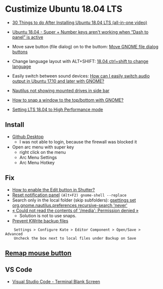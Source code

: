 # Custimize Ubuntu 18.04 LTS

* [30 Things to do After Installing Ubuntu 18.04 LTS (all-in-one video)](https://www.youtube.com/results?search_query=things+to+change+after+installing+ubuntu+18.04)
* [Ubuntu 18.04 - Super + Number keys aren't working when “Dash to panel” is active](https://askubuntu.com/questions/1061811/utuntu-18-04-super-number-keys-arent-working-when-dash-to-panel-is-active)

* Move save button (file dialog) on to the buttom: [Move GNOME file dialog buttons](https://askubuntu.com/questions/1031665/move-gnome-file-dialog-buttons)
* Change language layout with ALT+SHIFT: [18.04 ctrl+shift to change language](https://askubuntu.com/questions/1029588/18-04-ctrlshift-to-change-language)
* Easily switch between sound devices: [How can I easily switch audio output in Ubuntu 17.10 and later with GNOME?](https://askubuntu.com/questions/970323/how-can-i-easily-switch-audio-output-in-ubuntu-17-10-and-later-with-gnome)
* [Nautilus not showing mounted drives in side bar](https://askubuntu.com/questions/1036773/nautilus-not-showing-mounted-drives-in-side-bar)
* [How to snap a window to the top/bottom with GNOME?](https://superuser.com/a/1431887)
* [Setting LTS 18.04 to High Performance mode](https://askubuntu.com/a/604870)

## Install
* [Github Desktop](https://github.com/shiftkey/desktop/releases)
  * I was not able to login, because the firewall was blocked it
* Open arc menu with super key
  * right click on the menu
  * Arc Menu Settings
  * Arc Menu Hotkey
  
## Fix
  * [How to enable the Edit button in Shutter?](https://askubuntu.com/questions/1029085/how-to-enable-the-edit-button-in-shutter)
  * [Reset notification panel](https://askubuntu.com/a/1117115) ```(Alt+F2) gnome-shell --replace```
  * Search only in the local folder (skip subfolders): [gsettings set org.gnome.nautilus.preferences recursive-search 'never'](https://superuser.com/a/1395223)
  * [« Could not read the contents of '/media': Permission denied »](https://askubuntu.com/questions/1178148/could-not-read-the-contents-of-media-permission-denied)
    * Solution is not to use snaps.
  * [Prevent KWrite backup files](https://www.linuxquestions.org/questions/linux-newbie-8/how-to-prevent-backup-file-creation-kate-and-kwrite-940857/)
```
    Settings > Configure Kate > Editor Component > Open/Save > Advanced
    Uncheck the box next to local files under Backup on Save
```

## [Remap mouse button](Remap-Mouse-buttons-to-copy-paste.md)

## VS Code
* [Visual Studio Code - Terminal Blank Screen](https://stackoverflow.com/questions/54092486/visual-studio-code-terminal-blank-screen)
